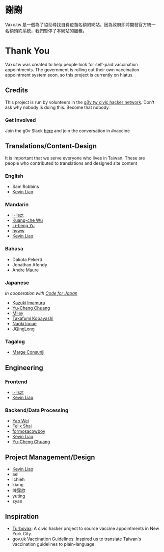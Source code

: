 # 謝謝
Vaxx.tw 是一個為了協助尋找自費疫苗名額的網站。因為政府即將開發官方統一名額預約系統，我們暫停了本網站的服務。

# Thank You
Vaxx.tw was created to help people look for self-paid vaccination appointments. The government is rolling out their own vaccination appointment system soon, so this project is currently on hiatus.

## Credits

This project is run by volunteers in the [g0v.tw civic hacker network](https://g0v.tw). Don't ask why nobody is doing this. Become that nobody. 

### Get Involved
Join the g0v Slack [here](https://join.g0v.tw) and join the conversation in #vaccine

## Translations/Content-Design
It is important that we serve everyone who lives in Taiwan. These are people who contributed to translations and designed site content

### English
* Sam Robbins
* [Kevin Liao](http://liaokev.in)

### Mandarin
* [i-liszt](https://github.com/i-liszt)
* [Kuang-che Wu](https://github.com/kcwu)
* [Li-heng Yu](https://github.com/seadog007)
* [hyww](https://github.com/hyww)
* [Kevin Liao](http://liaokev.in)

### Bahasa

* Dakota Pekerti
* Jonathan Afendy
* Andre Maure

### Japanese
*In cooperation with [Code for Japan](https://www.code4japan.org/)*

* [Kazuki Imamura](https://github.com/kaizumaki)
* [Yu-Cheng Chuang](https://github.com/yorkxin)
* [Miley](https://github.com/mamisada)
* [Takafumi Kobayashi](https://github.com/takafumikobayashi)
* [Naoki Inoue](https://github.com/Naokii-i)
* [JQingLong](https://github.com/jqinglong) 


### Tagalog
*  [Marge Consunji](https://github.com/msunji) 

## Engineering
### Frontend
* [i-liszt](https://github.com/i-liszt)
* [Kevin Liao](http://liaokev.in)

### Backend/Data Processing

* [Yao Wei](https://github.com/medicalwei)
* [Felix Shai](https://github.com/felixshai)
* [formosacowboy](https://github.com/formosacowboy)
* [Kevin Liao](http://liaokev.in)
* [Yu-Cheng Chuang](https://github.com/yorkxin)

## Project Management/Design
* [Kevin Liao](http://liaokev.in)
* ael
* ichieh
* kiang
* 陳霈歆 
* yuting
* zyan

## Inspiration
* [Turbovax](http://turbovax.info): A civic hacker project to source vaccine appointments in New York City. 
* [gov.uk Vaccination Guidelines](https://www.nhs.uk/conditions/coronavirus-covid-19/coronavirus-vaccination/coronavirus-vaccine/): Inspired us to translate Taiwan's vaccination guidelines to plain-language. 
